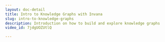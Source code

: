 ```yaml
---
layout: doc-detail
title: Intro to Knowledge Graphs with Invana
slug: intro-to-knowledge-graphs
description: Introduction on how to build and explore knowledge graphs with Invana.
video_id: 7jdgUOZUtlQ

---
```

